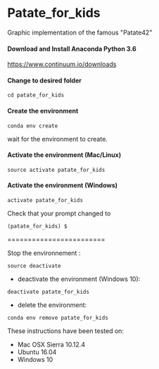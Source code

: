 # Patate_for_kids
Graphic implementation of the famous "Patate42"



#### Download and Install Anaconda Python 3.6

https://www.continuum.io/downloads

#### Change to desired folder

```
cd patate_for_kids
```

#### Create the environment

```
conda env create
```

wait for the environment to create.

#### Activate the environment (Mac/Linux)
```
source activate patate_for_kids
```

#### Activate the environment (Windows)
```
activate patate_for_kids
```

Check that your prompt changed to

```
(patate_for_kids) $
```

========================

Stop the environnement :

```
source deactivate
```

- deactivate the environment (Windows 10):

```
deactivate patate_for_kids
```

- delete the environment:

```
conda env remove patate_for_kids
```

These instructions have been tested on:

- Mac OSX Sierra 10.12.4
- Ubuntu 16.04
- Windows 10
